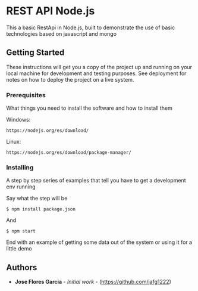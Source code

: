 # REST API Node.js

This a basic RestApi in Node.js, built to demonstrate the use of basic technologies based on javascript and mongo

## Getting Started

These instructions will get you a copy of the project up and running on your local machine for development and testing purposes. See deployment for notes on how to deploy the project on a live system.

### Prerequisites

What things you need to install the software and how to install them

Windows:

```
https://nodejs.org/es/download/
```
Linux:

```
https://nodejs.org/es/download/package-manager/
```

### Installing

A step by step series of examples that tell you have to get a development env running

Say what the step will be

```
$ npm install package.json
```

And 

```
$ npm start
```

End with an example of getting some data out of the system or using it for a little demo


## Authors

* **Jose Flores Garcia** - *Initial work* - (https://github.com/jafg1222)
